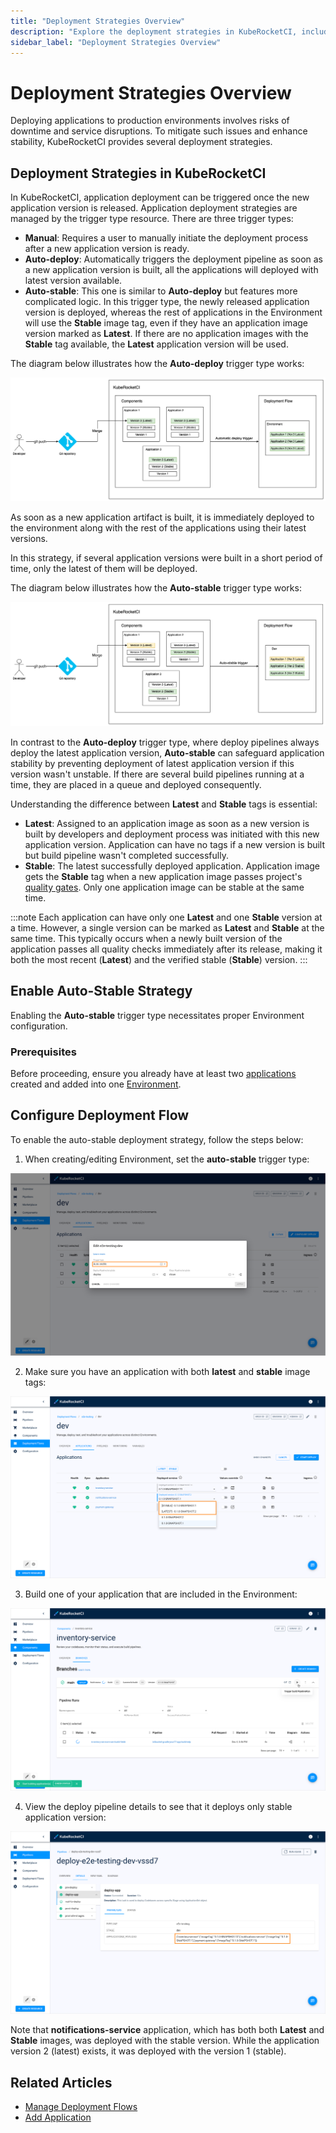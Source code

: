 ```yaml
---
title: "Deployment Strategies Overview"
description: "Explore the deployment strategies in KubeRocketCI, including manual, auto-deploy, and auto-stable trigger types, to enhance application stability."
sidebar_label: "Deployment Strategies Overview"
---
```

<!-- markdownlint-disable MD025 -->

# Deployment Strategies Overview

<head>
  <link rel="canonical" href="https://docs.kuberocketci.io/docs/operator-guide/cd/auto-stable-trigger-type/" />
</head>

Deploying applications to production environments involves risks of downtime and service disruptions. To mitigate such issues and enhance stability, KubeRocketCI provides several deployment strategies.

## Deployment Strategies in KubeRocketCI

In KubeRocketCI, application deployment can be triggered once the new application version is released. Application deployment strategies are managed by the trigger type resource. There are three trigger types:

* **Manual**: Requires a user to manually initiate the deployment process after a new application version is ready.
* **Auto-deploy**: Automatically triggers the deployment pipeline as soon as a new application version is built, all the applications will deployed with latest version available.
* **Auto-stable**: This one is similar to **Auto-deploy** but features more complicated logic. In this trigger type, the newly released application version is deployed, whereas the rest of applications in the Environment will use the **Stable** image tag, even if they have an application image version marked as **Latest**. If there are no application images with the **Stable** tag available, the **Latest** application version will be used.

The diagram below illustrates how the **Auto-deploy** trigger type works:

  ![Auto-deploy trigger type](../../assets/operator-guide/autodeploy-trigger-type-scheme.png "Auto-deploy trigger type")

As soon as a new application artifact is built, it is immediately deployed to the environment along with the rest of the applications using their latest versions.

In this strategy, if several application versions were built in a short period of time, only the latest of them will be deployed.

The diagram below illustrates how the **Auto-stable** trigger type works:

  ![Auto-stable trigger type](../../assets/operator-guide/auto-stable-trigger-type-scheme.png "Auto-stable trigger type")

In contrast to the **Auto-deploy** trigger type, where deploy pipelines always deploy the latest application version, **Auto-stable** can safeguard application stability by preventing deployment of latest application version if this version wasn't unstable. If there are several build pipelines running at a time, they are placed in a queue and deployed consequently.

Understanding the difference between **Latest** and **Stable** tags is essential:

* **Latest**: Assigned to an application image as soon as a new version is built by developers and deployment process was initiated with this new application version. Application can have no tags if a new version is built but build pipeline wasn't completed successfully.
* **Stable**: The latest successfully deployed application. Application image gets the **Stable** tag when a new application image passes project's [quality gates](../../user-guide/autotest.md#add-autotest-as-a-quality-gate). Only one application image can be stable at the same time.

:::note
Each application can have only one **Latest** and one **Stable** version at a time. However, a single version can be marked as **Latest** and **Stable** at the same time. This typically occurs when a newly built version of the application passes all quality checks immediately after its release, making it both the most recent (**Latest**) and the verified stable (**Stable**) version.
:::

## Enable Auto-Stable Strategy

Enabling the **Auto-stable** trigger type necessitates proper Environment configuration.

### Prerequisites

Before proceeding, ensure you already have at least two [applications](../../user-guide/add-application.md) created and added into one [Environment](../../user-guide/manage-environments.md).

## Configure Deployment Flow

To enable the auto-stable deployment strategy, follow the steps below:

1. When creating/editing Environment, set the **auto-stable** trigger type:

  ![Auto-stable trigger type](../../assets/operator-guide/auto-stable-trigger-type.png "Auto-stable trigger type")

2. Make sure you have an application with both **latest** and **stable** image tags:

  ![Stable and latest application tag](../../assets/operator-guide/stable-and-latest.png "Stable and latest application tag")

3. Build one of your application that are included in the Environment:

  ![Application build](../../assets/operator-guide/build_application.png "Application build")

4. View the deploy pipeline details to see that it deploys only stable application version:

  ![Applications image versions](../../assets/operator-guide/pipeline-details.png "Applications image versions")

  Note that **notifications-service** application, which has both both **Latest** and **Stable** images, was deployed with the stable version. While the application version 2 (latest) exists, it was deployed with the version 1 (stable).

## Related Articles

* [Manage Deployment Flows](../../user-guide/manage-environments.md)
* [Add Application](../../user-guide/add-application.md)
